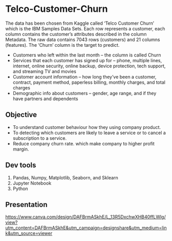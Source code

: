 # Telco-Customer-Churn

The data has been chosen from Kaggle called ‘Telco Customer Churn’ which is the IBM Samples Data Sets. Each row represents a customer, each column contains the customer’s attributes described in the column Metadata. The raw data contains 7043 rows (customers) and 21 columns (features). The ‘Churn’ column is the target to predict.

- Customers who left within the last month – the column is called Churn
- Services that each customer has signed up for – phone, multiple lines, internet, online security, online backup, device protection, tech support, and streaming TV and movies
- Customer account information – how long they’ve been a customer, contract, payment method, paperless billing, monthly charges, and total charges
- Demographic info about customers – gender, age range, and if they have partners and dependents

## Objective

- To understand customer behaviour how they using company product.
- To detecting which customers are likely to leave a service or to cancel a subscription to a service.
- Reduce company churn rate. which make company to higher profit margin.

## Dev tools

1. Pandas, Numpy, Matplotlib, Seaborn, and Sklearn
2. Jupyter Notebook
3. Python

## Presentation

https://www.canva.com/design/DAFBrmASkhE/L_13R5DxchwXHB40ffLWlg/view?utm_content=DAFBrmASkhE&utm_campaign=designshare&utm_medium=link&utm_source=viewer
